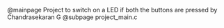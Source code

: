 @mainpage Project to switch on a LED if both the buttons are pressed by Chandrasekaran G @subpage project_main.c